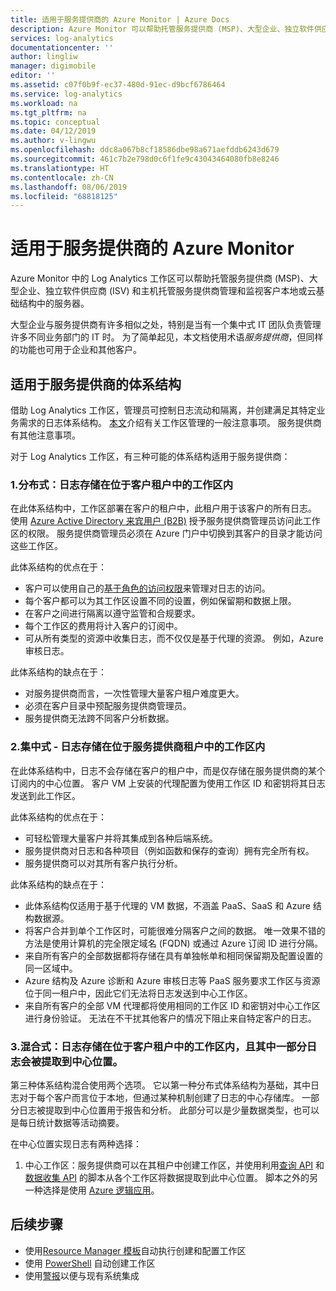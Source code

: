 ```yaml
---
title: 适用于服务提供商的 Azure Monitor | Azure Docs
description: Azure Monitor 可以帮助托管服务提供商 (MSP)、大型企业、独立软件供应商 (ISV) 和主机托管服务提供商管理和监视客户本地或云基础结构中的服务器。
services: log-analytics
documentationcenter: ''
author: lingliw
manager: digimobile
editor: ''
ms.assetid: c07f0b9f-ec37-480d-91ec-d9bcf6786464
ms.service: log-analytics
ms.workload: na
ms.tgt_pltfrm: na
ms.topic: conceptual
ms.date: 04/12/2019
ms.author: v-lingwu
ms.openlocfilehash: ddc8a067b8cf18586dbe98a671aefddb6243d679
ms.sourcegitcommit: 461c7b2e798d0c6f1fe9c43043464080fb8e8246
ms.translationtype: HT
ms.contentlocale: zh-CN
ms.lasthandoff: 08/06/2019
ms.locfileid: "68818125"
---
```

# <a name="azure-monitor-for-service-providers"></a>适用于服务提供商的 Azure Monitor
Azure Monitor 中的 Log Analytics 工作区可以帮助托管服务提供商 (MSP)、大型企业、独立软件供应商 (ISV) 和主机托管服务提供商管理和监视客户本地或云基础结构中的服务器。 

大型企业与服务提供商有许多相似之处，特别是当有一个集中式 IT 团队负责管理许多不同业务部门的 IT 时。 为了简单起见，本文档使用术语*服务提供商*，但同样的功能也可用于企业和其他客户。


## <a name="architectures-for-service-providers"></a>适用于服务提供商的体系结构

借助 Log Analytics 工作区，管理员可控制日志流动和隔离，并创建满足其特定业务需求的日志体系结构。 [本文](/azure-monitor/platform/manage-access)介绍有关工作区管理的一般注意事项。 服务提供商有其他注意事项。

对于 Log Analytics 工作区，有三种可能的体系结构适用于服务提供商：

### <a name="1-distributed---logs-are-stored-in-workspaces-located-in-the-customers-tenant"></a>1.分布式：日志存储在位于客户租户中的工作区内 

在此体系结构中，工作区部署在客户的租户中，此租户用于该客户的所有日志。 使用 [Azure Active Directory 来宾用户 (B2B)](/active-directory/b2b/what-is-b2b) 授予服务提供商管理员访问此工作区的权限。 服务提供商管理员必须在 Azure 门户中切换到其客户的目录才能访问这些工作区。

此体系结构的优点在于：
* 客户可以使用自己的[基于角色的访问权限](/role-based-access-control/overview)来管理对日志的访问。
* 每个客户都可以为其工作区设置不同的设置，例如保留期和数据上限。
* 在客户之间进行隔离以遵守监管和合规要求。
* 每个工作区的费用将计入客户的订阅中。
* 可从所有类型的资源中收集日志，而不仅仅是基于代理的资源。 例如，Azure 审核日志。

此体系结构的缺点在于：
* 对服务提供商而言，一次性管理大量客户租户难度更大。
* 必须在客户目录中预配服务提供商管理员。
* 服务提供商无法跨不同客户分析数据。

### <a name="2-central---logs-are-stored-in-a-workspace-located-in-the-service-provider-tenant"></a>2.集中式 - 日志存储在位于服务提供商租户中的工作区内

在此体系结构中，日志不会存储在客户的租户中，而是仅存储在服务提供商的某个订阅内的中心位置。 客户 VM 上安装的代理配置为使用工作区 ID 和密钥将其日志发送到此工作区。

此体系结构的优点在于：
* 可轻松管理大量客户并将其集成到各种后端系统。
* 服务提供商对日志和各种项目（例如函数和保存的查询）拥有完全所有权。
* 服务提供商可以对其所有客户执行分析。

此体系结构的缺点在于：
* 此体系结构仅适用于基于代理的 VM 数据，不涵盖 PaaS、SaaS 和 Azure 结构数据源。
* 将客户合并到单个工作区时，可能很难分隔客户之间的数据。 唯一效果不错的方法是使用计算机的完全限定域名 (FQDN) 或通过 Azure 订阅 ID 进行分隔。 
* 来自所有客户的全部数据都将存储在具有单独帐单和相同保留期及配置设置的同一区域中。
* Azure 结构及 Azure 诊断和 Azure 审核日志等 PaaS 服务要求工作区与资源位于同一租户中，因此它们无法将日志发送到中心工作区。
* 来自所有客户的全部 VM 代理都将使用相同的工作区 ID 和密钥对中心工作区进行身份验证。 无法在不干扰其他客户的情况下阻止来自特定客户的日志。


### <a name="3-hybrid---logs-are-stored-in-workspace-located-in-the-customers-tenant-and-some-of-them-are-pulled-to-a-central-location"></a>3.混合式：日志存储在位于客户租户中的工作区内，且其中一部分日志会被提取到中心位置。

第三种体系结构混合使用两个选项。 它以第一种分布式体系结构为基础，其中日志对于每个客户而言位于本地，但通过某种机制创建了日志的中心存储库。 一部分日志被提取到中心位置用于报告和分析。 此部分可以是少量数据类型，也可以是每日统计数据等活动摘要。

在中心位置实现日志有两种选择：

1. 中心工作区：服务提供商可以在其租户中创建工作区，并使用利用[查询 API](https://dev.loganalytics.io/) 和[数据收集 API](../../azure-monitor/platform/data-collector-api.md) 的脚本从各个工作区将数据提取到此中心位置。 脚本之外的另一种选择是使用 [Azure 逻辑应用](/logic-apps/logic-apps-overview)。



## <a name="next-steps"></a>后续步骤
* 使用[Resource Manager 模板](template-workspace-configuration.md)自动执行创建和配置工作区
* 使用 [PowerShell](../../azure-monitor/platform/powershell-workspace-configuration.md) 自动创建工作区 
* 使用[警报](../../azure-monitor/platform/alerts-overview.md)以便与现有系统集成




